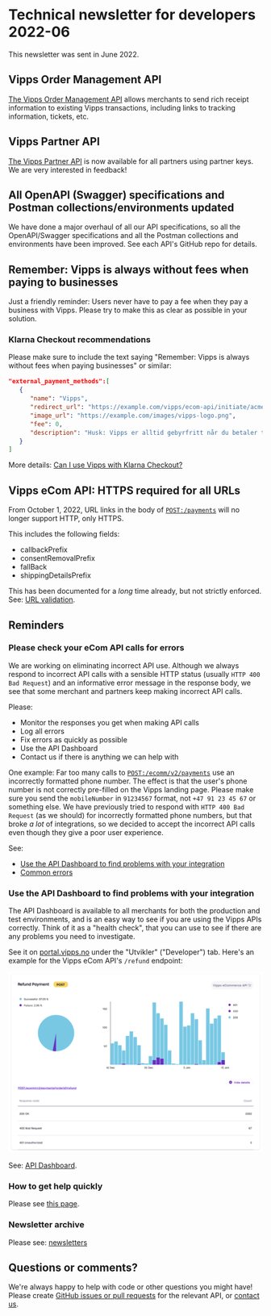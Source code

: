 <!-- START_METADATA
---
title: Technical newsletter for developers 2022-06
sidebar_label: 2022-06
sidebar_position: 270
pagination_next: null
pagination_prev: null
---
END_METADATA -->


# Technical newsletter for developers 2022-06

This newsletter was sent in June 2022.



## Vipps Order Management API

[The Vipps Order Management API](https://developer.vippsmobilepay.com/docs/APIs/order-management-api)
allows merchants to send rich receipt information to existing Vipps transactions,
including links to tracking information, tickets, etc.

## Vipps Partner API

[The Vipps Partner API](https://developer.vippsmobilepay.com/docs/APIs/partner-api)
is now available for all partners using partner keys.
We are very interested in feedback!

## All OpenAPI (Swagger) specifications and Postman collections/environments updated

We have done a major overhaul of all our API specifications, so all the
OpenAPI/Swagger specifications and all the Postman collections and environments
have been improved. See each API's GitHub repo for details.

## Remember: Vipps is always without fees when paying to businesses

Just a friendly reminder: Users never have to pay a fee when they pay a business
with Vipps. Please try to make this as clear as possible in your solution.

### Klarna Checkout recommendations

Please make sure to include the text saying
"Remember: Vipps is always without fees when paying businesses"
or similar:

```json
"external_payment_methods":[
   {
      "name": "Vipps",
      "redirect_url": "https://example.com/vipps/ecom-api/initiate/acme-shop-123-order123abc",
      "image_url": "https://example.com/images/vipps-logo.png",
      "fee": 0,
      "description": "Husk: Vipps er alltid gebyrfritt når du betaler til bedrifter."
   }
]
```

More details:
[Can I use Vipps with Klarna Checkout?](../faqs/other-faq.md#can-i-use-vipps-with-klarna-checkout)

## Vipps eCom API: HTTPS required for all URLs

From October 1, 2022, URL links in the body of
[`POST:/payments`](https://developer.vippsmobilepay.com/api/ecom#tag/Vipps-eCom-API/operation/initiatePaymentV3UsingPOST)
will no longer support HTTP, only HTTPS.

This includes the following fields:

* callbackPrefix
* consentRemovalPrefix
* fallBack
* shippingDetailsPrefix

 This has been documented for a _long_ time already, but not strictly enforced.
 See:
 [URL validation](../common-topics/url-validation.md).

## Reminders

### Please check your eCom API calls for errors

We are working on eliminating incorrect API use. Although we always respond to
incorrect API calls with a sensible HTTP status (usually `HTTP 400 Bad Request`)
and an informative error message in the response body, we see that some merchant
and partners keep making incorrect API calls.

Please:

* Monitor the responses you get when making API calls
* Log all errors
* Fix errors as quickly as possible
* Use the API Dashboard
* Contact us if there is anything we can help with

One example: Far too many calls to
[`POST:/ecomm/v2/payments`](https://developer.vippsmobilepay.com/api/ecom#tag/Vipps-eCom-API/operation/initiatePaymentV3UsingPOST)
use an incorrectly formatted phone number.
The effect is that the user's phone number is not correctly pre-filled on
the Vipps landing page.
Please make sure you send the `mobileNumber` in `91234567` format, not
`+47 91 23 45 67` or something else.
We have previously tried to respond with `HTTP 400 Bad Request` (as we should)
for incorrectly formatted phone numbers, but that broke _a lot_  of integrations,
so we decided to accept the incorrect API calls even though they give a poor
user experience.

See:

* [Use the API Dashboard to find problems with your integration](#use-the-api-dashboard-to-find-problems-with-your-integration)
* [Common errors](../faqs/common-errors-faq.md)

### Use the API Dashboard to find problems with your integration

The API Dashboard is available to all merchants for both the production and test environments,
and is an easy way to see if you are using the Vipps APIs correctly.
Think of it as a "health check", that you can use to see if there are any
problems you need to investigate.

See it on
[portal.vipps.no](https://portal.vipps.no)
under the "Utvikler" ("Developer") tab.
Here's an example for the Vipps eCom API's `/refund` endpoint:

![API Dashboard example](images/2021-02-api-dashboard-example.png)

See:
[API Dashboard](../developer-resources/api-dashboard.md).

### How to get help quickly

Please see
[this page](https://developer.vippsmobilepay.com/docs/vipps-developers/contact).

### Newsletter archive

Please see: [newsletters](README.md)

## Questions or comments?

We're always happy to help with code or other questions you might have!
Please create [GitHub issues or pull requests](https://github.com/vippsas)
for the relevant API,
or [contact us](https://developer.vippsmobilepay.com/docs/vipps-developers/contact).

